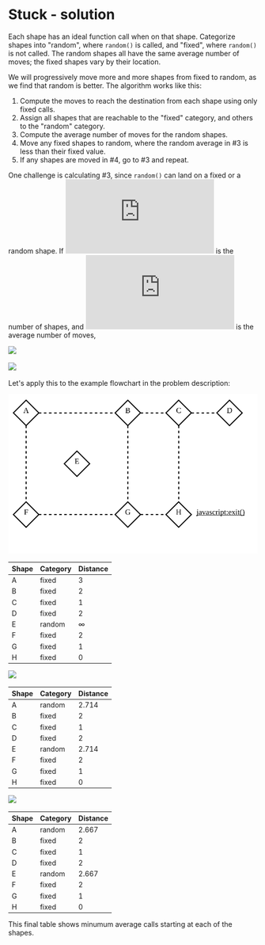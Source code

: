 # Stuck - solution

Each shape has an ideal function call when on that shape. Categorize shapes into "random", where `random()` is called, and "fixed", where `random()` is not called. The random shapes all have the same average number of moves; the fixed shapes vary by their location.

We will progressively move more and more shapes from fixed to random, as we find that random is better. The algorithm works like this:

1. Compute the moves to reach the destination from each shape using only fixed calls.
2. Assign all shapes that are reachable to the "fixed" category, and others to the "random" category.
3. Compute the average number of moves for the random shapes.
4. Move any fixed shapes to random, where the random average in \#3 is less than their fixed value.
5. If any shapes are moved in \#4, go to \#3 and repeat.

One challenge is calculating \#3, since `random()` can land on a fixed or a random shape. If ![](http://latex.codecogs.com/gif.latex?n) is the number of shapes, and ![](http://latex.codecogs.com/gif.latex?E) is the average number of moves,

![](http://latex.codecogs.com/gif.latex?E_{random}=1+\frac{n_{fixed}E_{fixed}+n_{random}E_{random}}{n_{fixed}+n_{random}})

![](http://latex.codecogs.com/gif.latex?E_{random}=1+E_{fixed}+\frac{n_{random}}{n_{fixed}})

Let's apply this to the example flowchart in the problem description:

<div align="center">
    <img alt="Example flowchart" src="./example-flowchart.svg">
</div>

|Shape|Category|Distance|
|-|-|-|
|A|fixed|3|
|B|fixed|2|
|C|fixed|1|
|D|fixed|2|
|E|random|∞|
|F|fixed|2|
|G|fixed|1|
|H|fixed|0|

![](http://latex.codecogs.com/gif.latex?E_{random}=1+\frac{3+2+1+2+2+1+0}{7}+\frac{1}{7}=1+1.571+0.143=2.714)

|Shape|Category|Distance|
|-|-|-|
|A|random|2.714|
|B|fixed|2|
|C|fixed|1|
|D|fixed|2|
|E|random|2.714|
|F|fixed|2|
|G|fixed|1|
|H|fixed|0|

![](http://latex.codecogs.com/gif.latex?E_{random}=1+\frac{2+1+2+2+1+0}{6}+\frac{2}{6}=1+1.333+0.333=2.667)

|Shape|Category|Distance|
|-|-|-|
|A|random|2.667|
|B|fixed|2|
|C|fixed|1|
|D|fixed|2|
|E|random|2.667|
|F|fixed|2|
|G|fixed|1|
|H|fixed|0|

This final table shows minumum average calls starting at each of the shapes.
